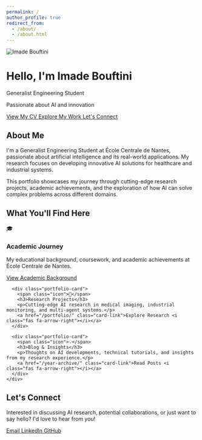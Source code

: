 ```yaml
---
permalink: /
author_profile: true
redirect_from: 
  - /about/
  - /about.html
---
```


<link rel="stylesheet" href="{{ '/assets/css/landing.css' | relative_url }}">

<div class="landing-hero">
  <div class="hero-content">
    <div class="hero-profile">
      <div class="profile-avatar">
        <img src="{{ '/images/profile.png' | relative_url }}" alt="Imade Bouftini">
      </div>
      <h1>Hello, I'm Imade Bouftini</h1>
      <p class="subtitle">Generalist Engineering Student</p>
      <p class="bio">Passionate about AI and innovation</p>
    </div>
    <div class="cta-buttons">
      <a href="/cv/" class="cta-button">
        <i class="fas fa-file-alt"></i>
        View My CV
      </a>
      <a href="/portfolio/" class="cta-button">
        <i class="fas fa-briefcase"></i>
        Explore My Work
      </a>
      <a href="#connect" class="cta-button cta-connect" onclick="scrollToConnect(event)">
        <i class="fas fa-handshake"></i>
        Let's Connect
      </a>
    </div>
  </div>
  <div class="scroll-indicator">
    <i class="fas fa-chevron-down"></i>
  </div>
</div>

<script>
function scrollToConnect(event) {
  event.preventDefault();
  document.querySelector('.landing-connect').scrollIntoView({
    behavior: 'smooth',
    block: 'start'
  });
}
</script>

<div class="landing-intro">
  <div class="content-container">
    <div class="intro-card">
      <h2>About Me</h2>
      <p>
        I'm a <span class="highlight">Generalist Engineering Student</span> at École Centrale de Nantes, 
        passionate about <span class="highlight">artificial intelligence</span> and its real-world applications. 
        My research focuses on developing innovative AI solutions for healthcare and industrial systems.
      </p>
      <p>
        This portfolio showcases my journey through cutting-edge research projects, academic achievements, 
        and the exploration of how AI can solve complex problems across different domains.
      </p>
    </div>
  </div>
</div>

<div class="landing-portfolio">
  <div class="content-container">
    <h2>What You'll Find Here</h2>
    <div class="portfolio-grid">
      <div class="portfolio-card">
        <span class="icon">🎓</span>
        <h3>Academic Journey</h3>
        <p>My educational background, coursework, and academic achievements at École Centrale de Nantes.</p>
        <a href="/cv/" class="card-link">View Academic Background <i class="fas fa-arrow-right"></i></a>
      </div>
      
      <div class="portfolio-card">
        <span class="icon">🔬</span>
        <h3>Research Projects</h3>
        <p>Cutting-edge AI research in medical imaging, industrial monitoring, and multi-agent systems.</p>
        <a href="/portfolio/" class="card-link">Explore Research <i class="fas fa-arrow-right"></i></a>
      </div>
      
      <div class="portfolio-card">
        <span class="icon">💡</span>
        <h3>Blog & Insights</h3>
        <p>Thoughts on AI developments, technical tutorials, and insights from my research experience.</p>
        <a href="/year-archive/" class="card-link">Read Posts <i class="fas fa-arrow-right"></i></a>
      </div>
    </div>
  </div>
</div>


<div class="landing-connect">
  <div class="content-container">
    <h2>Let's Connect</h2>
    <p class="connect-description">
      Interested in discussing AI research, potential collaborations, or just want to say hello? 
      I'd love to hear from you!
    </p>
    <div class="social-links">
      <a href="mailto:imadebouftini@gmail.com" class="social-link">
        <i class="fas fa-envelope"></i>
        Email
      </a>
      <a href="https://linkedin.com/in/imade-bouftini" class="social-link" target="_blank">
        <i class="fab fa-linkedin"></i>
        LinkedIn
      </a>
      <a href="https://github.com/ibouftini" class="social-link" target="_blank">
        <i class="fab fa-github"></i>
        GitHub
      </a>
    </div>
  </div>
</div>